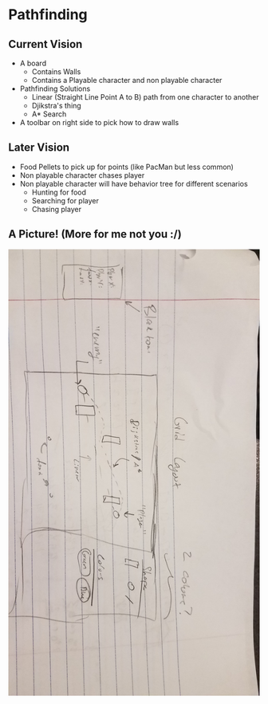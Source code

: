 # Pathfinding

## Current Vision
* A board
  * Contains Walls
  * Contains a Playable character and non playable character
* Pathfinding Solutions
  * Linear (Straight Line Point A to B) path from one character to another
  * Djikstra's thing
  * A* Search
* A toolbar on right side to pick how to draw walls

## Later Vision
* Food Pellets to pick up for points (like PacMan but less common)
* Non playable character chases player
* Non playable character will have behavior tree for different scenarios
  * Hunting for food
  * Searching for player
  * Chasing player

## A Picture! (More for me not you :/)
![](/static/design.jpg)